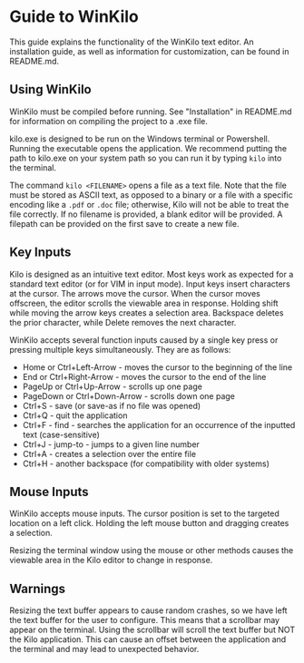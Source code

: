 # Guide to WinKilo

This guide explains the functionality of the WinKilo text editor. An installation guide, as well as information for customization, can be found in README.md.

## Using WinKilo

WinKilo must be compiled before running. See "Installation" in README.md for information on compiling the project to a .exe file.

kilo.exe is designed to be run on the Windows terminal or Powershell. Running the executable opens the application. We recommend putting the path to kilo.exe on your system path so you can run it by typing `kilo` into the terminal.

The command `kilo <FILENAME>` opens a file as a text file. Note that the file must be stored as ASCII text, as opposed to a binary or a file with a specific encoding like a `.pdf` or `.doc` file; otherwise, Kilo will not be able to treat the file correctly. If no filename is provided, a blank editor will be provided. A filepath can be provided on the first save to create a new file.

## Key Inputs

Kilo is designed as an intuitive text editor. Most keys work as expected for a standard text editor (or for VIM in input mode). Input keys insert characters at the cursor. The arrows move the cursor. When the cursor moves offscreen, the editor scrolls the viewable area in response. Holding shift while moving the arrow keys creates a selection area. Backspace deletes the prior character, while Delete removes the next character.

WinKilo accepts several function inputs caused by a single key press or pressing multiple keys simultaneously. They are as follows:
- Home or Ctrl+Left-Arrow - moves the cursor to the beginning of the line
- End or Ctrl+Right-Arrow - moves the cursor to the end of the line
- PageUp or Ctrl+Up-Arrow - scrolls up one page
- PageDown or Ctrl+Down-Arrow - scrolls down one page
- Ctrl+S - save (or save-as if no file was opened)
- Ctrl+Q - quit the application
- Ctrl+F - find - searches the application for an occurrence of the inputted text (case-sensitive)
- Ctrl+J - jump-to - jumps to a given line number
- Ctrl+A - creates a selection over the entire file
- Ctrl+H - another backspace (for compatibility with older systems)

## Mouse Inputs

WinKilo accepts mouse inputs. The cursor position is set to the targeted location on a left click. Holding the left mouse button and dragging creates a selection.

Resizing the terminal window using the mouse or other methods causes the viewable area in the Kilo editor to change in response. 

## Warnings

Resizing the text buffer appears to cause random crashes, so we have left the text buffer for the user to configure. This means that a scrollbar may appear on the terminal. Using the scrollbar will scroll the text buffer but NOT the Kilo application. This can cause an offset between the application and the terminal and may lead to unexpected behavior.
